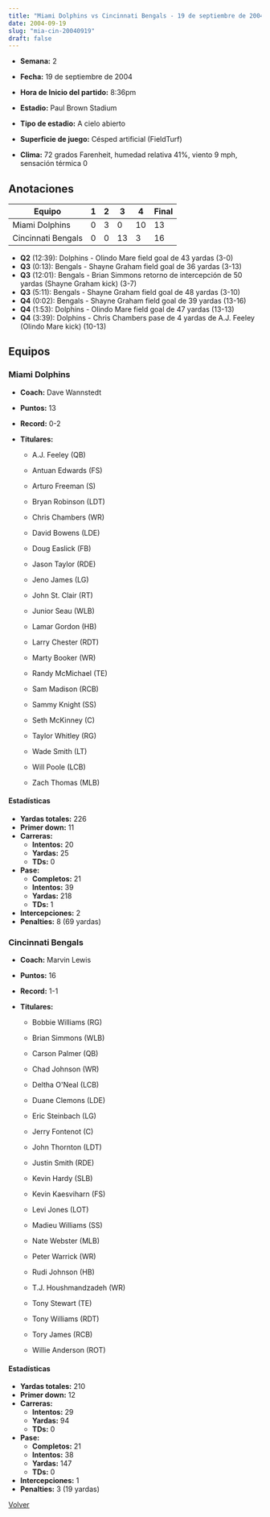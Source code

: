 ```yaml
---
title: "Miami Dolphins vs Cincinnati Bengals - 19 de septiembre de 2004"
date: 2004-09-19
slug: "mia-cin-20040919"
draft: false
---
```


* **Semana:** 2
* **Fecha:** 19 de septiembre de 2004

* **Hora de Inicio del partido:** 8:36pm
* **Estadio:** Paul Brown Stadium
* **Tipo de estadio:** A cielo abierto
* **Superficie de juego:** Césped artificial (FieldTurf)
* **Clima:** 72 grados Farenheit, humedad relativa 41%, viento 9 mph, sensación térmica 0





## Anotaciones
| Equipo | 1 | 2 | 3 | 4 | Final |
|--------|---|---|---|---|-------|
| Miami Dolphins  | 0 | 3 | 0 | 10  | 13 |
| Cincinnati Bengals  | 0 | 0 | 13 | 3  | 16 |
* **Q2** (12:39): Dolphins - Olindo Mare field goal de 43 yardas (3-0)
* **Q3** (0:13): Bengals - Shayne Graham field goal de 36 yardas (3-13)
* **Q3** (12:01): Bengals - Brian Simmons retorno de intercepción de 50 yardas (Shayne Graham kick) (3-7)
* **Q3** (5:11): Bengals - Shayne Graham field goal de 48 yardas (3-10)
* **Q4** (0:02): Bengals - Shayne Graham field goal de 39 yardas (13-16)
* **Q4** (1:53): Dolphins - Olindo Mare field goal de 47 yardas (13-13)
* **Q4** (3:39): Dolphins - Chris Chambers pase de 4 yardas de A.J. Feeley (Olindo Mare kick) (10-13)


## Equipos


### Miami Dolphins
* **Coach:** Dave Wannstedt
* **Puntos:** 13
* **Record:** 0-2
* **Titulares:** 

  * A.J. Feeley (QB) 

  * Antuan Edwards (FS) 

  * Arturo Freeman (S) 

  * Bryan Robinson (LDT) 

  * Chris Chambers (WR) 

  * David Bowens (LDE) 

  * Doug Easlick (FB) 

  * Jason Taylor (RDE) 

  * Jeno James (LG) 

  * John St. Clair (RT) 

  * Junior Seau (WLB) 

  * Lamar Gordon (HB) 

  * Larry Chester (RDT) 

  * Marty Booker (WR) 

  * Randy McMichael (TE) 

  * Sam Madison (RCB) 

  * Sammy Knight (SS) 

  * Seth McKinney (C) 

  * Taylor Whitley (RG) 

  * Wade Smith (LT) 

  * Will Poole (LCB) 

  * Zach Thomas (MLB) 

#### Estadísticas
* **Yardas totales:** 226
* **Primer down:** 11
* **Carreras:**
  * **Intentos:** 20
  * **Yardas:** 25
  * **TDs:** 0
* **Pase:**
  * **Completos:** 21
  * **Intentos:** 39
  * **Yardas:** 218
  * **TDs:** 1
* **Intercepciones:** 2
* **Penalties:** 8 (69 yardas)

### Cincinnati Bengals
* **Coach:** Marvin Lewis
* **Puntos:** 16
* **Record:** 1-1
* **Titulares:** 

  * Bobbie Williams (RG) 

  * Brian Simmons (WLB) 

  * Carson Palmer (QB) 

  * Chad Johnson (WR) 

  * Deltha O'Neal (LCB) 

  * Duane Clemons (LDE) 

  * Eric Steinbach (LG) 

  * Jerry Fontenot (C) 

  * John Thornton (LDT) 

  * Justin Smith (RDE) 

  * Kevin Hardy (SLB) 

  * Kevin Kaesviharn (FS) 

  * Levi Jones (LOT) 

  * Madieu Williams (SS) 

  * Nate Webster (MLB) 

  * Peter Warrick (WR) 

  * Rudi Johnson (HB) 

  * T.J. Houshmandzadeh (WR) 

  * Tony Stewart (TE) 

  * Tony Williams (RDT) 

  * Tory James (RCB) 

  * Willie Anderson (ROT) 

#### Estadísticas
* **Yardas totales:** 210
* **Primer down:** 12
* **Carreras:**
  * **Intentos:** 29
  * **Yardas:** 94
  * **TDs:** 0
* **Pase:**
  * **Completos:** 21
  * **Intentos:** 38
  * **Yardas:** 147
  * **TDs:** 0
* **Intercepciones:** 1
* **Penalties:** 3 (19 yardas)


[Volver](/historia/2004)
